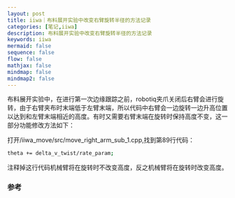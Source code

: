 ```yaml
---
layout: post
title: iiwa｜布料展开实验中改变右臂旋转半径的方法记录
categories: [笔记,iiwa]
description: 布料展开实验中改变右臂旋转半径的方法记录
keywords: iiwa
mermaid: false
sequence: false
flow: false
mathjax: false
mindmap: false
mindmap2: false
---
```


布料展开实验中，在进行第一次边缘跟踪之前，robotiq夹爪关闭后右臂会进行旋转，由于右臂夹布时末端低于左臂末端，所以代码中右臂会一边旋转一边升高位置以达到和左臂末端相近的高度。有时又需要右臂末端在旋转时保持高度不变，这一部分功能修改方法如下：

打开/iiwa_move/src/move_right_arm_sub_1.cpp,找到第89行代码：
```sh
theta += delta_v_twist/rate_param;
```

注释掉这行代码机械臂将在旋转时不改变高度，反之机械臂将在旋转时改变高度。

### 参考



